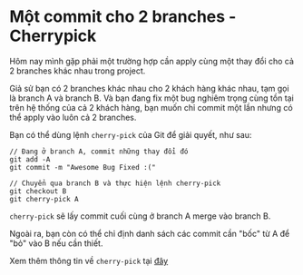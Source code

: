 # Một commit cho 2 branches - Cherrypick

Hôm nay mình gặp phải một trường hợp cần apply cùng một thay đổi cho cả 2 branches khác nhau trong project. 

Giả sử bạn có 2 branches khác nhau cho 2 khách hàng khác nhau, tạm gọi là branch A và branch B. Và bạn đang fix một bug nghiêm trọng cùng tồn tại trên hệ thống của cả 2 khách hàng, bạn muốn chỉ commit một lần nhưng có thể apply vào luôn cả 2 branches.

Bạn có thể dùng lệnh `cherry-pick` của Git để giải quyết, như sau:

```
// Đang ở branch A, commit những thay đổi đó
git add -A
git commit -m "Awesome Bug Fixed :("

// Chuyển qua branch B và thực hiện lệnh cherry-pick 
git checkout B
git cherry-pick A
```

`cherry-pick` sẽ lấy commit cuối cùng ở branch A merge vào branch B.

Ngoài ra, bạn còn có thể chỉ định danh sách các commit cần "bốc" từ A để "bỏ" vào B nếu cần thiết. 

Xem thêm thông tin về `cherry-pick` tại [đây](https://git-scm.com/docs/git-cherry-pick)
